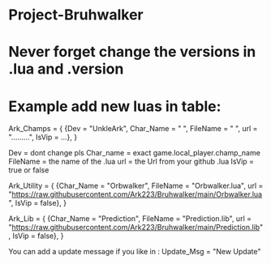 # Project-Bruhwalker

# Never forget change the versions in .lua and .version 

# Example add new luas in table:

Ark_Champs = {
		{Dev = "UnkleArk", Char_Name = " ", FileName = "  ", url = ".........", IsVip = ...},
}

Dev = dont change pls
Char_name = exact game.local_player.champ_name
FileName = the name of the .lua
url = the Url from your github .lua
IsVip = true or false

Ark_Utility = {
	{Char_Name = "Orbwalker", FileName = "Orbwalker.lua", url = "https://raw.githubusercontent.com/Ark223/Bruhwalker/main/Orbwalker.lua", IsVip = false},
}

Ark_Lib = {
	{Char_Name = "Prediction", FileName = "Prediction.lib", url = "https://raw.githubusercontent.com/Ark223/Bruhwalker/main/Prediction.lib", IsVip = false},
}


You can add a update message if you like in :
Update_Msg = "New Update"
